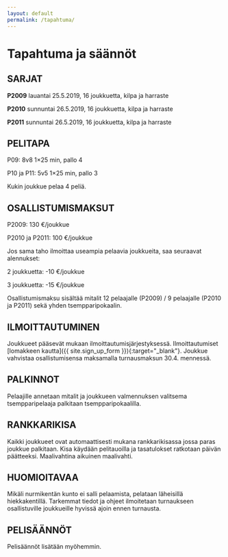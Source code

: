 ```yaml
---
layout: default
permalink: /tapahtuma/
---
```


# Tapahtuma ja säännöt

## SARJAT

**P2009** lauantai 25.5.2019, 16 joukkuetta, kilpa ja harraste

**P2010** sunnuntai 26.5.2019, 16 joukkuetta, kilpa ja harraste

**P2011** sunnuntai 26.5.2019, 16 joukkuetta, kilpa ja harraste

## PELITAPA

P09: 8v8 1×25 min, pallo 4

P10 ja P11: 5v5 1×25 min, pallo 3

Kukin joukkue pelaa 4 peliä.


## OSALLISTUMISMAKSUT

P2009: 130 €/joukkue

P2010 ja P2011: 100 €/joukkue

Jos sama taho ilmoittaa useampia pelaavia joukkueita, saa seuraavat alennukset:

2 joukkuetta: -10 €/joukkue

3 joukkuetta: -15 €/joukkue

Osallistumismaksu sisältää mitalit 12 pelaajalle (P2009) / 9
pelaajalle (P2010 ja P2011) sekä yhden tsempparipokaalin.


## ILMOITTAUTUMINEN

Joukkueet pääsevät mukaan ilmoittautumisjärjestyksessä.
Ilmoittautumiset [lomakkeen kautta]({{ site.sign_up_form }}){:target="_blank"}. Joukkue
vahvistaa osallistumisensa maksamalla turnausmaksun 30.4. mennessä.


## PALKINNOT

Pelaajille annetaan mitalit ja joukkueen valmennuksen valitsema
tsempparipelaaja palkitaan tsempparipokaalilla.


## RANKKARIKISA

Kaikki joukkueet ovat automaattisesti mukana rankkarikisassa jossa
paras joukkue palkitaan. Kisa käydään pelitauoilla ja tasatulokset
ratkotaan päivän päätteeksi. Maalivahtina aikuinen maalivahti.


## HUOMIOITAVAA

Mikäli nurmikentän kunto ei salli pelaamista, pelataan läheisillä
hiekkakentillä. Tarkemmat tiedot ja ohjeet ilmoitetaan turnaukseen
osallistuville joukkueille hyvissä ajoin ennen turnausta.


## PELISÄÄNNÖT

Pelisäännöt lisätään myöhemmin.
